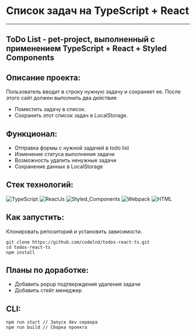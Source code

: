 # Список задач на TypeScript + React

***

## ToDo List - pet-project, выполненный с применением TypeScript + React + Styled Components

## Описание проекта:

Пользователь вводит в строку нужную задачу и сохраняет ее. После этого сайт должен выполнить два действия:

- Поместить задачу в список.
- Сохранить этот список задач в LocalStorage.


## Функционал:
- Отправка формы с нужной задачей в todo list
- Изменение статуса выполнения задачи
- Возможность удалить ненужные задачи
- Сохранение данных в LocalStorage


## Стек технологий:
![TypeScript](https://img.shields.io/badge/-typescript-000?style=for-the-badge&logo=typescript)
![ReactJs](https://img.shields.io/badge/-React-000?style=for-the-badge&logo=react)
![Styled_Components](https://img.shields.io/badge/-Styled_Components-000?style=for-the-badge&logo=styledcomponents)
![Webpack](https://img.shields.io/badge/-webpack-000?style=for-the-badge&logo=webpack)
![HTML](https://img.shields.io/badge/-HTML-000?style=for-the-badge&logo=html5)


## Как запустить:
Клонировать репозиторий и установить зависимости.
```
git clone https://github.com/codelnd/todos-react-ts.git
cd todos-react-ts
npm install
```

## Планы по доработке:
- Добавить popup подтверждения удаления задачи
- Добавить стейт менеджер


## CLI:
```
npm run start // Запуск dev сервера
npm run build // Сборка проекта
```
